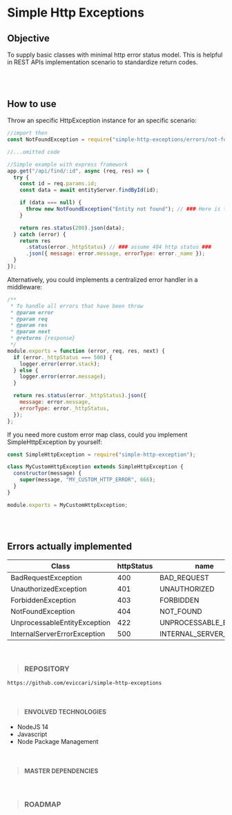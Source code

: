 # Simple Http Exceptions

## Objective

To supply basic classes with minimal http error status model. This is helpful in REST APIs implementation scenario to standardize return codes.

<h2></h2>
&nbsp;

## How to use

Throw an specific HttpException instance for an specific scenario:

```javascript
//import then
const NotFoundException = require("simple-http-exceptions/errors/not-found-exception");

//...omitted code

//Simple example with express framework
app.get("/api/find/:id", async (req, res) => {
  try {
    const id = req.params.id;
    const data = await entityServer.findById(id);

    if (data === null) {
      throw new NotFoundException("Entity not found"); // ### Here is the trick ###
    }

    return res.status(200).json(data);
  } catch (error) {
    return res
      .status(error._httpStatus) // ### assume 404 http status ###
      .json({ message: error.message, errorType: error._name });
  }
});
```

Alternatively, you could implements a centralized error handler in a middleware:

```javascript
/**
 * To handle all errors that have been throw
 * @param error
 * @param req
 * @param res
 * @param next
 * @returns {response}
 */
module.exports = function (error, req, res, next) {
  if (error._httpStatus === 500) {
    logger.error(error.stack);
  } else {
    logger.error(error.message);
  }

  return res.status(error._httpStatus).json({
    message: error.message,
    errorType: error._httpStatus,
  });
};
```

If you need more custom error map class, could you implement SimpleHttpException by yourself:

```javascript
const SimpleHttpException = require("simple-http-exception");

class MyCustomHttpException extends SimpleHttpException {
  constructor(message) {
    super(message, "MY_CUSTOM_HTTP_ERROR", 666);
  }
}

module.exports = MyCustomHttpException;
```

<h2></h2>
&nbsp;

## Errors actually implemented

| Class                        | httpStatus | name                  |
| ---------------------------- | ---------- | --------------------- |
| BadRequestException          | 400        | BAD_REQUEST           |
| UnauthorizedException        | 401        | UNAUTHORIZED          |
| ForbiddenException           | 403        | FORBIDDEN             |
| NotFoundException            | 404        | NOT_FOUND             |
| UnprocessableEntityException | 422        | UNPROCESSABLE_ENTITY  |
| InternalServerErrorException | 500        | INTERNAL_SERVER_ERROR |

&nbsp;

> ### REPOSITORY

```https
https://github.com/eviccari/simple-http-exceptions
```

&nbsp;

> #### ENVOLVED TECHNOLOGIES

- NodeJS 14
- Javascript
- Node Package Management

&nbsp;

> #### MASTER DEPENDENCIES

&nbsp;

> ### ROADMAP
